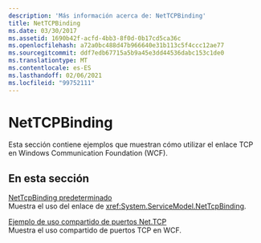 ```yaml
---
description: 'Más información acerca de: NetTCPBinding'
title: NetTCPBinding
ms.date: 03/30/2017
ms.assetid: 1690b42f-acfd-4bb3-8f0d-0b17cd5ca36c
ms.openlocfilehash: a72a0bc488d47b966640e31b113c5f4ccc12ae77
ms.sourcegitcommit: ddf7edb67715a5b9a45e3dd44536dabc153c1de0
ms.translationtype: MT
ms.contentlocale: es-ES
ms.lasthandoff: 02/06/2021
ms.locfileid: "99752111"
---
```

# <a name="nettcpbinding"></a>NetTCPBinding

Esta sección contiene ejemplos que muestran cómo utilizar el enlace TCP en Windows Communication Foundation (WCF).  
  
## <a name="in-this-section"></a>En esta sección  

 [NetTcpBinding predeterminado](default-nettcpbinding.md)  
 Muestra el uso del enlace de <xref:System.ServiceModel.NetTcpBinding>.  
  
 [Ejemplo de uso compartido de puertos Net.TCP](net-tcp-port-sharing-sample.md)  
 Muestra el uso compartido de puertos TCP en WCF.
